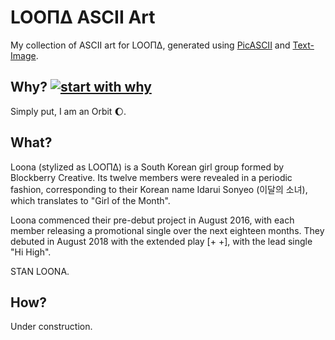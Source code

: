 # LOOΠΔ ASCII Art
My collection of ASCII art for LOOΠΔ, generated using [PicASCII](http://picascii.com/) and [Text-Image](https://www.text-image.com/convert/ascii.html).

## Why? [![start with why](https://img.shields.io/badge/start%20with-why%3F-brightgreen.svg?style=flat)](http://www.ted.com/talks/simon_sinek_how_great_leaders_inspire_action)

Simply put, I am an Orbit :moon:.

## What?

Loona (stylized as LOOΠΔ) is a South Korean girl group formed by Blockberry Creative. Its twelve members were revealed in a periodic fashion, corresponding to their Korean name Idarui Sonyeo (이달의 소녀), which translates to "Girl of the Month".

Loona commenced their pre-debut project in August 2016, with each member releasing a promotional single over the next eighteen months. They debuted in August 2018 with the extended play [+ +], with the lead single "Hi High".

STAN LOONA.

## How?
Under construction.
